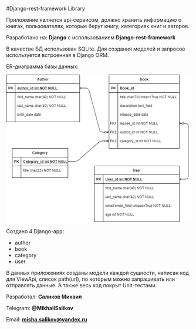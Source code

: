 #Django-rest-framework Library

Приложение является api-сервисом, должно хранить информацию о книгах, пользователях,
 которые берут книгу, 
категориях книг и авторов.

Разработано на: **Django** с использованием **Django-rest-framework**

В качестве БД использован SQLite. Для создания моделей и запросов используется встроенная
 в Django ORM.

ER-диаграмма базы данных:

![BD](DRF.png)

Создано 4 Django-app: 
- author 
- book 
- category 
- user

В данных приложениях созданы модели каждой сущности, написан код для ViewApi, список path(url), 
по которым можно запрашивать или отправлять данные. А также весь код покрыт Unit-тестами.

Разработал: **Саликов Михаил**

Telegram: **@MikhailSalikov**

Email: **misha.salikov@yandex.ru**
